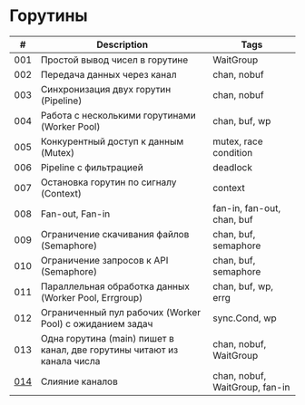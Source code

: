 # Горутины
| # | Description | Tags |
| --- | --- | --- |
| 001 | Простой вывод чисел в горутине | WaitGroup |
| 002 | Передача данных через канал | chan, nobuf |
| 003 | Синхронизация двух горутин (Pipeline) | chan, nobuf |
| 004 | Работа с несколькими горутинами (Worker Pool) | chan, buf, wp |
| 005 | Конкурентный доступ к данным (Mutex) | mutex, race condition |
| 006 | Pipeline с фильтрацией | deadlock |
| 007 | Остановка горутин по сигналу (Context) | context |
| 008 | Fan-out, Fan-in | fan-in, fan-out, chan, buf |
| 009 | Ограничение скачивания файлов (Semaphore) | chan, buf, semaphore |
| 010 | Ограничение запросов к API (Semaphore) | chan, buf, semaphore |
| 011 | Параллельная обработка данных (Worker Pool, Errgroup) | chan, buf, wp, errg |
| 012 | Ограниченный пул рабочих (Worker Pool) с ожиданием задач | sync.Cond, wp |
| 013 | Одна горутина (main) пишет в канал, две горутины читают из канала числа | chan, nobuf, WaitGroup |
| [014](008/008.go) | Слияние каналов | chan, nobuf, WaitGroup, fan-in |